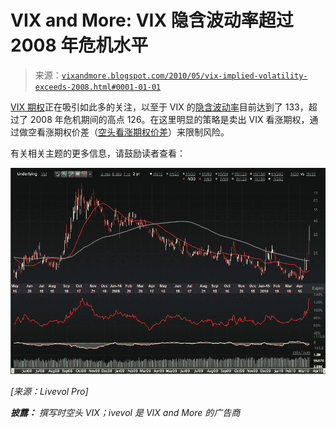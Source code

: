 <!--yml

类别：未分类

日期：2024-05-18 17:10:49

-->

# VIX and More: VIX 隐含波动率超过 2008 年危机水平

> 来源：[`vixandmore.blogspot.com/2010/05/vix-implied-volatility-exceeds-2008.html#0001-01-01`](http://vixandmore.blogspot.com/2010/05/vix-implied-volatility-exceeds-2008.html#0001-01-01)

[VIX 期权](http://vixandmore.blogspot.com/search/label/VIX%20options)正在吸引如此多的关注，以至于 VIX 的[隐含波动率](http://vixandmore.blogspot.com/search/label/implied%20volatility)目前达到了 133，超过了 2008 年危机期间的高点 126。在这里明显的策略是卖出 VIX 看涨期权，通过做空看涨期权价差（[空头看涨期权价差](http://www.optionsxpress.com/educate/strategies/bearcallspread.aspx)）来限制风险。

有关相关主题的更多信息，请鼓励读者查看：

![](img/43b7eeed1781a71913546fd73b73e506.png)

*[来源：Livevol Pro]*

***披露：*** *撰写时空头 VIX；ivevol 是 VIX and More 的广告商*
